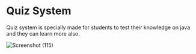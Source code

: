 # Quiz System
Quiz system is specially made for students to test their knowledge on java and they can learn more also.

![Screenshot (115)](https://user-images.githubusercontent.com/88303476/134637707-546ceb61-4bae-4e4f-a77f-262fe64adb42.png)
